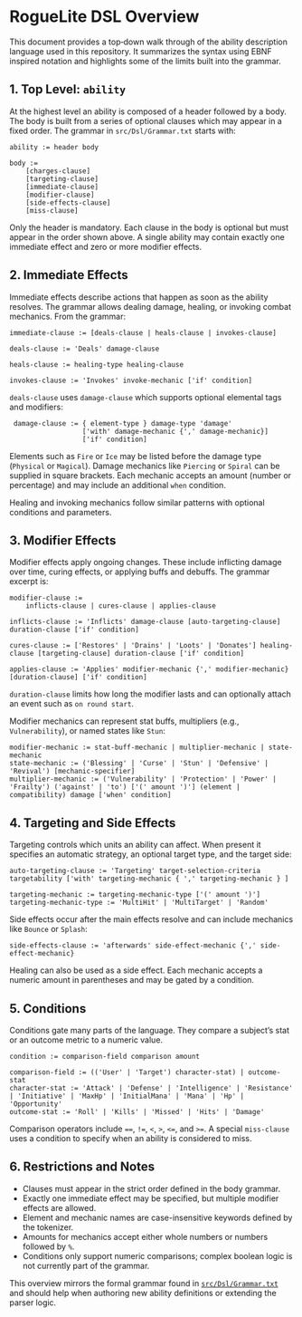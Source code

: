 # RogueLite DSL Overview

This document provides a top‑down walk through of the ability description language used in this repository.  It summarizes the syntax using EBNF inspired notation and highlights some of the limits built into the grammar.

## 1. Top Level: `ability`

At the highest level an ability is composed of a header followed by a body.  The body is built from a series of optional clauses which may appear in a fixed order.  The grammar in `src/Dsl/Grammar.txt` starts with:

```ebnf
ability := header body

body :=
    [charges-clause]
    [targeting-clause]
    [immediate-clause]
    [modifier-clause]
    [side-effects-clause]
    [miss-clause]
```


Only the header is mandatory.  Each clause in the body is optional but must appear in the order shown above.  A single ability may contain exactly one immediate effect and zero or more modifier effects.

## 2. Immediate Effects

Immediate effects describe actions that happen as soon as the ability resolves.  The grammar allows dealing damage, healing, or invoking combat mechanics.  From the grammar:

```ebnf
immediate-clause := [deals-clause | heals-clause | invokes-clause]

deals-clause := 'Deals' damage-clause

heals-clause := healing-type healing-clause

invokes-clause := 'Invokes' invoke-mechanic ['if' condition]
```

`deals-clause` uses `damage-clause` which supports optional elemental tags and modifiers:

```ebnf
 damage-clause := { element-type } damage-type 'damage'
                  ['with' damage-mechanic {',' damage-mechanic}]
                  ['if' condition]
```

Elements such as `Fire` or `Ice` may be listed before the damage type (`Physical` or `Magical`).  Damage mechanics like `Piercing` or `Spiral` can be supplied in square brackets.  Each mechanic accepts an amount (number or percentage) and may include an additional `when` condition.

Healing and invoking mechanics follow similar patterns with optional conditions and parameters.

## 3. Modifier Effects

Modifier effects apply ongoing changes.  These include inflicting damage over time, curing effects, or applying buffs and debuffs.  The grammar excerpt is:

```ebnf
modifier-clause :=
    inflicts-clause | cures-clause | applies-clause

inflicts-clause := 'Inflicts' damage-clause [auto-targeting-clause] duration-clause ['if' condition]

cures-clause := ['Restores' | 'Drains' | 'Loots' | 'Donates'] healing-clause [targeting-clause] duration-clause ['if' condition]

applies-clause := 'Applies' modifier-mechanic {',' modifier-mechanic} [duration-clause] ['if' condition]
```


`duration-clause` limits how long the modifier lasts and can optionally attach an event such as `on round start`.

Modifier mechanics can represent stat buffs, multipliers (e.g., `Vulnerability`), or named states like `Stun`:

```ebnf
modifier-mechanic := stat-buff-mechanic | multiplier-mechanic | state-mechanic
state-mechanic := ('Blessing' | 'Curse' | 'Stun' | 'Defensive' | 'Revival') [mechanic-specifier]
multiplier-mechanic := ('Vulnerability' | 'Protection' | 'Power' | 'Frailty') ('against' | 'to') ['(' amount ')'] (element | compatibility) damage ['when' condition]
```


## 4. Targeting and Side Effects

Targeting controls which units an ability can affect.  When present it specifies an automatic strategy, an optional target type, and the target side:

```ebnf
auto-targeting-clause := 'Targeting' target-selection-criteria targetability ['with' targeting-mechanic { ',' targeting-mechanic } ]

targeting-mechanic := targeting-mechanic-type ['(' amount ')']
targeting-mechanic-type := 'MultiHit' | 'MultiTarget' | 'Random'
```

Side effects occur after the main effects resolve and can include mechanics like `Bounce` or `Splash`:

```ebnf
side-effects-clause := 'afterwards' side-effect-mechanic {',' side-effect-mechanic}
```

Healing can also be used as a side effect.  Each mechanic accepts a numeric amount in parentheses and may be gated by a condition.

## 5. Conditions

Conditions gate many parts of the language.  They compare a subject’s stat or an outcome metric to a numeric value.

```ebnf
condition := comparison-field comparison amount

comparison-field := (('User' | 'Target') character-stat) | outcome-stat
character-stat := 'Attack' | 'Defense' | 'Intelligence' | 'Resistance' | 'Initiative' | 'MaxHp' | 'InitialMana' | 'Mana' | 'Hp' | 'Opportunity'
outcome-stat := 'Roll' | 'Kills' | 'Missed' | 'Hits' | 'Damage'
```


Comparison operators include `==`, `!=`, `<`, `>`, `<=`, and `>=`.  A special `miss-clause` uses a condition to specify when an ability is considered to miss.

## 6. Restrictions and Notes

- Clauses must appear in the strict order defined in the body grammar.
- Exactly one immediate effect may be specified, but multiple modifier effects are allowed.
- Element and mechanic names are case-insensitive keywords defined by the tokenizer.
- Amounts for mechanics accept either whole numbers or numbers followed by `%`.
- Conditions only support numeric comparisons; complex boolean logic is not currently part of the grammar.

This overview mirrors the formal grammar found in [`src/Dsl/Grammar.txt`](../src/Dsl/Grammar.txt) and should help when authoring new ability definitions or extending the parser logic.
